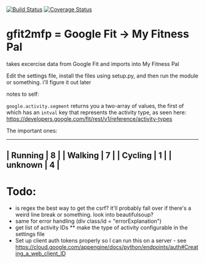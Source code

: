 [![Build Status](https://travis-ci.org/leohemsted/gfit2mfp.svg?branch=master)](https://travis-ci.org/leohemsted/gfit2mfp)
[![Coverage Status](https://coveralls.io/repos/leohemsted/gfit2mfp/badge.svg?branch=master&service=github)](https://coveralls.io/github/leohemsted/gfit2mfp?branch=master)

gfit2mfp = Google Fit -> My Fitness Pal
=======================================

takes excercise data from Google Fit and imports into My Fitness Pal

Edit the settings file, install the files using setup.py, and then run the module or something. i'll figure it out later

notes to self:

`google.activity.segment` returns you a two-array of values, the first of which has an `intval` key that represents the activity type, as seen here: https://developers.google.com/fit/rest/v1/reference/activity-types

The important ones:

---------------
| Running | 8 |
| Walking | 7 |
| Cycling | 1 |
| unknown | 4 |
---------------

Todo:
=====

* is regex the best way to get the csrf? it'll probably fall over if there's a weird line break or something. look into beautifulsoup?
* same for error handling (div class/id = "errorExplanation")
* get list of activity IDs
** make the type of activity configurable in the settings file
* Set up client auth tokens properly so I can run this on a server - see https://cloud.google.com/appengine/docs/python/endpoints/auth#Creating_a_web_client_ID
